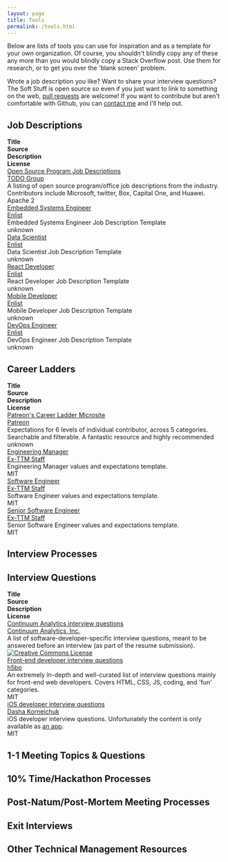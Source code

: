 ```yaml
---
layout: page
title: Tools
permalink: /tools.html
---
```

<p>Below are lists of tools you can use for inspiration and as a template for your own organization. Of course, you shouldn't blindly copy any of these any more than you would blindly copy a Stack Overflow post. Use them for research, or to get you over the 'blank screen' problem.</p>

<p>Wrote a job description you like? Want to share your interview questions? The Soft Stuff is open source so even if you just want to link to something on the web, <a href="contributing.html">pull requests</a> are welcome! If you want to contribute but aren't comfortable with Github, you can <a href="contributing.html#contact">contact me</a> and I'll help out.</p>

<h2>Job Descriptions</h2>
<div class="row">
  <div class="title">
    <strong>Title</strong>
  </div>
  <div class="contributor">
    <strong>Source</strong>
  </div>
  <div class="description">
    <strong>Description</strong>
  </div>
  <div class="license">
    <strong>License</strong>
  </div>
</div>
<div class="row">
  <div class="title"><a href="https://github.com/todogroup/job-descriptions" target="_blank">Open Source Program Job Descriptions</a></div>
  <div class="contributor"><a href="http://todogroup.org/" target="_blank">TODO Group</a></div>
  <div class="description">
    A listing of open source program/office job descriptions from the industry. Contributors include Microsoft, twitter, Box, Capital One, and Huawei.</div>
  <div class="license">Apache 2</div>
</div>
<div class="row">
  <div class="title"><a href="https://enlist.io/resources/embedded-systems-engineer-job-description-template/" target="_blank">Embedded Systems Engineer</a></div>
  <div class="contributor"><a href="http://enlist.io/" target="_blank">Enlist</a></div>
  <div class="description">
    Embedded Systems Engineer Job Description Template</div>
  <div class="license">unknown</div>
</div>
<div class="row">
  <div class="title"><a href="https://enlist.io/resources/data-scientist-job-description-template/" target="_blank">Data Scientist</a></div>
  <div class="contributor"><a href="http://enlist.io/" target="_blank">Enlist</a></div>
  <div class="description">
    Data Scientist Job Description Template</div>
  <div class="license">unknown</div>
</div>
<div class="row">
  <div class="title"><a href="https://enlist.io/resources/react-developer-job-description-template/" target="_blank">React Developer</a></div>
  <div class="contributor"><a href="http://enlist.io/" target="_blank">Enlist</a></div>
  <div class="description">
    React Developer Job Description Template</div>
  <div class="license">unknown</div>
</div>
<div class="row">
  <div class="title"><a href="https://enlist.io/resources/mobile-developer-job-description-template/" target="_blank">Mobile Developer</a></div>
  <div class="contributor"><a href="http://enlist.io/" target="_blank">Enlist</a></div>
  <div class="description">
    Mobile Developer Job Description Template</div>
  <div class="license">unknown</div>
</div>
<div class="row">
  <div class="title"><a href="https://enlist.io/resources/devops-engineer-job-description-template/" target="_blank">DevOps Engineer</a></div>
  <div class="contributor"><a href="http://enlist.io/" target="_blank">Enlist</a></div>
  <div class="description">
    DevOps Engineer Job Description Template</div>
  <div class="license">unknown</div>
</div>
<h2>Career Ladders</h2>
<div class="row">
  <div class="title">
    <strong>Title</strong>
  </div>
  <div class="contributor">
    <strong>Source</strong>
  </div>
  <div class="description">
    <strong>Description</strong>
  </div>
  <div class="license">
    <strong>License</strong>
  </div>
</div>
<div class="row">
  <div class="title"><a href="https://levels.patreon.com/" target="_blank">Patreon's Career Ladder Microsite</a></div>
  <div class="contributor"><a href="https://patreon.com/" target="_blank">Patreon</a></div>
  <div class="description">
    Expectations for 6 levels of individual contributor, across 5 categories. Searchable and filterable. A fantastic resource and highly recommended</div>
  <div class="license">unknown</div>
</div>
<div class="row">
  <div class="title"><a href="https://github.com/ex-ttmers/values-and-expectations/blob/master/engineering_manager.md" target="_blank">Engineering Manager</a></div>
  <div class="contributor"><a href="https://github.com/ex-ttmers/" target="_blank">Ex-TTM Staff</a></div>
  <div class="description">
    Engineering Manager values and expectations template.</div>
  <div class="license">MIT</div>
</div>
<div class="row">
  <div class="title"><a href="https://github.com/ex-ttmers/values-and-expectations/blob/master/software_engineer.md" target="_blank">Software Engineer</a></div>
  <div class="contributor"><a href="https://github.com/ex-ttmers/" target="_blank">Ex-TTM Staff</a></div>
  <div class="description">
    Software Engineer values and expectations template.</div>
  <div class="license">MIT</div>
</div>
<div class="row">
  <div class="title"><a href="https://github.com/ex-ttmers/values-and-expectations/blob/master/senior_software_engineer.md" target="_blank">Senior Software Engineer</a></div>
  <div class="contributor"><a href="https://github.com/ex-ttmers/" target="_blank">Ex-TTM Staff</a></div>
  <div class="description">
    Senior Software Engineer values and expectations template.</div>
  <div class="license">MIT</div>
</div>
<h2>Interview Processes</h2>

<h2>Interview Questions</h2>
<div class="row">
  <div class="title">
    <strong>Title</strong>
  </div>
  <div class="contributor">
    <strong>Source</strong>
  </div>
  <div class="description">
    <strong>Description</strong>
  </div>
  <div class="license">
    <strong>License</strong>
  </div>
</div>
<div class="row">
  <div class="title"><a href="https://github.com/ContinuumIO/interview-questions" target="_blank">Continuum Analytics interview questions</a></div>
  <div class="contributor"><a href="http://continuum.io/" target="_blank">Continuum Analytics, Inc.</a></div>
  <div class="description">
    A list of software-developer-specific interview questions, meant to be answered before an interview (as part of the resume submission). </div>
  <div class="license">
    <a rel="license" href="http://creativecommons.org/licenses/by-sa/4.0/">
      <img alt="Creative Commons License" style="border-width:0" src="https://i.creativecommons.org/l/by-sa/4.0/88x31.png" />
    </a>
  </div>
</div>
<div class="row">
  <div class="title"><a href="https://h5bp.github.io/Front-end-Developer-Interview-Questions/" target="_blank">Front-end developer interview questions</a></div>
  <div class="contributor"><a href="https://github.com/h5bp" target="_blank">h5bp</a></div>
  <div class="description">
    An extremely in-depth and well-curated list of interview questions mainly for front-end web developers. Covers HTML, CSS, JS, coding, and 'fun' categories.</div>
  <div class="license">
    MIT
  </div>
</div>
<div class="row">
  <div class="title"><a href="https://github.com/dashvlas/awesome-ios-interview" target="_blank">iOS developer interview questions</a></div>
  <div class="contributor"><a href="https://github.com/dashvlas/" target="_blank">Dasha Korneichuk</a></div>
  <div class="description">
    iOS developer interview questions. Unfortunately the content is only available as <a href="http://appstore.com/awesomeinterview" target="_blank">an app</a>.</div>
  <div class="license">
    MIT
  </div>
</div>
<h2>1-1 Meeting Topics & Questions</h2>

<h2>10% Time/Hackathon Processes</h2>

<h2>Post-Natum/Post-Mortem Meeting Processes</h2>

<h2>Exit Interviews</h2>

<h2>Other Technical Management Resources</h2>
